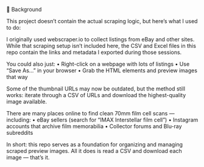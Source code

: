 📜 Background

This project doesn’t contain the actual scraping logic, but here’s what I used to do:

I originally used webscraper.io to collect listings from eBay and other sites. While that scraping setup isn’t included here, the CSV and Excel files in this repo contain the links and metadata I exported during those sessions.

You could also just:
	•	Right-click on a webpage with lots of listings
	•	Use “Save As…” in your browser
	•	Grab the HTML elements and preview images that way

Some of the thumbnail URLs may now be outdated, but the method still works: iterate through a CSV of URLs and download the highest-quality image available.

There are many places online to find clean 70mm film cell scans — including:
	•	eBay sellers (search for “IMAX Interstellar film cell”)
	•	Instagram accounts that archive film memorabilia
	•	Collector forums and Blu-ray subreddits

In short: this repo serves as a foundation for organizing and managing scraped preview images. All it does is read a CSV and download each image — that’s it.